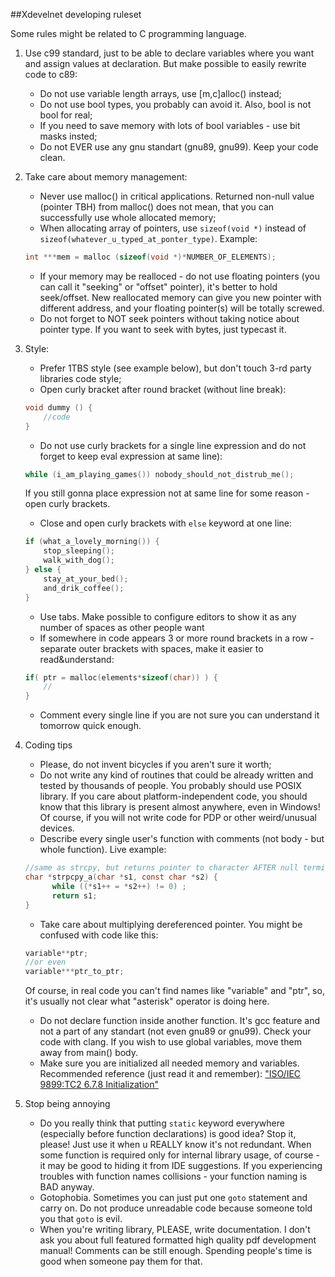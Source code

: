 ##Xdevelnet developing ruleset

Some rules might be related to C programming language.


1. Use c99 standard, just to be able to declare variables where you want and assign values at declaration. But make possible to easily rewrite code to c89:

    * Do not use variable length arrays, use [m,c]alloc() instead;
    * Do not use bool types, you probably can avoid it. Also, bool is not bool for real;
    * If you need to save memory with lots of bool variables - use bit masks insted;
    * Do not EVER use any gnu standart (gnu89, gnu99). Keep your code clean.

2. Take care about memory management:

    * Never use malloc() in critical applications. Returned non-null value (pointer TBH) from malloc() does not mean, that you can successfully use whole allocated memory;
    * When allocating array of pointers, use ``sizeof(void *)`` instead of ``sizeof(whatever_u_typed_at_ponter_type)``. Example:
    ```c
    int ***mem = malloc (sizeof(void *)*NUMBER_OF_ELEMENTS);
    ```
    * If your memory may be realloced - do not use floating pointers (you can call it "seeking" or "offset" pointer), it's better to hold seek/offset. New reallocated memory can give you new pointer with different address, and your floating pointer(s) will be totally screwed.
    * Do not forget to NOT seek pointers without taking notice about pointer type. If you want to seek with bytes, just typecast it.

3. Style:

    * Prefer 1TBS style (see example below), but don't touch 3-rd party libraries code style;
    * Open curly bracket after round bracket (without line break):
    ```c
    void dummy () {
        //code
    }
    ```
    * Do not use curly brackets for a single line expression and do not forget to keep eval expression at same line):
    ```c
    while (i_am_playing_games()) nobody_should_not_distrub_me();
    ```
    If you still gonna place expression not at same line for some reason - open curly brackets.
    * Close and open curly brackets with ``else`` keyword at one line:
    ```c
    if (what_a_lovely_morning()) {
        stop_sleeping();
        walk_with_dog();
    } else {
        stay_at_your_bed();
        and_drik_coffee();
    }
    ```
    * Use tabs. Make possible to configure editors to show it as any number of spaces as other people want
    * If somewhere in code appears 3 or more round brackets in a row - separate outer brackets with spaces, make it easier to read&understand:
    ```c
    if( ptr = malloc(elements*sizeof(char)) ) {
        //
    }
    ```
    * Comment every single line if you are not sure you can understand it tomorrow quick enough.

4. Coding tips

    * Please, do not invent bicycles if you aren't sure it worth;
    * Do not write any kind of routines that could be already written and tested by thousands of people. You probably should use POSIX library. If you care about platform-independent code, you should know that this library is present almost anywhere, even in Windows! Of course, if you will not write code for PDP or other weird/unusual devices.
    * Describe every single user's function with comments (not body - but whole function). Live example:
    ```c
    //same as strcpy, but returns pointer to character AFTER null terminator instead of 1st arg
    char *strpcpy_a(char *s1, const char *s2) {
	      while ((*s1++ = *s2++) != 0) ;
	      return s1;
    }
    ```
    * Take care about multiplying dereferenced pointer. You might be confused with code like this:
    ```c
    variable**ptr;
    //or even
    variable***ptr_to_ptr;
    ```
      Of course, in real code you can't find names like "variable" and "ptr", so, it's usually not clear what "asterisk" operator is doing here.
    * Do not declare function inside another function. It's gcc feature and not a part of any standart (not even gnu89 or gnu99). Check your code with clang. If you wish to use global variables, move them away from main() body.
    * Make sure you are initialized all needed memory and variables. Recommended reference (just read it and remember): ["ISO/IEC 9899:TC2 6.7.8 Initialization"](http://c0x.coding-guidelines.com/6.7.8.html)

5. Stop being annoying

    * Do you really think that putting ``static`` keyword everywhere (especially before function declarations) is good idea? Stop it, please! Just use it when u REALLY know it's not redundant. When some function is required only for internal library usage, of course - it may be good to hiding it from IDE suggestions. If you experiencing troubles with function names collisions - your function naming is BAD anyway.
    * Gotophobia. Sometimes you can just put one ``goto`` statement and carry on. Do not produce unreadable code because someone told you that ``goto`` is evil.
    * When you're writing library, PLEASE, write documentation. I don't ask you about full featured formatted high quality pdf development manual! Comments can be still enough. Spending people's time is good when someone pay them for that.
